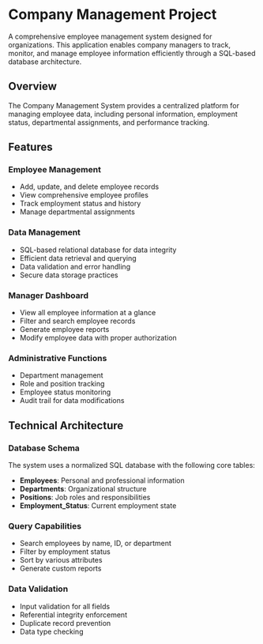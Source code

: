# Company Management Project

A comprehensive employee management system designed for organizations. This application enables company managers to track, monitor, and manage employee information efficiently through a SQL-based database architecture.

## Overview
The Company Management System provides a centralized platform for managing employee data, including personal information, employment status, departmental assignments, and performance tracking.

## Features

### Employee Management
- Add, update, and delete employee records
- View comprehensive employee profiles
- Track employment status and history
- Manage departmental assignments

### Data Management
- SQL-based relational database for data integrity
- Efficient data retrieval and querying
- Data validation and error handling
- Secure data storage practices

### Manager Dashboard
- View all employee information at a glance
- Filter and search employee records
- Generate employee reports
- Modify employee data with proper authorization

### Administrative Functions
- Department management
- Role and position tracking
- Employee status monitoring
- Audit trail for data modifications

## Technical Architecture

### Database Schema
The system uses a normalized SQL database with the following core tables:
- **Employees**: Personal and professional information
- **Departments**: Organizational structure
- **Positions**: Job roles and responsibilities
- **Employment_Status**: Current employment state

### Query Capabilities
- Search employees by name, ID, or department
- Filter by employment status
- Sort by various attributes
- Generate custom reports

### Data Validation
- Input validation for all fields
- Referential integrity enforcement
- Duplicate record prevention
- Data type checking
